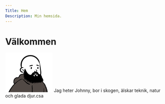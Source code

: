 ```yaml
---
Title: Hem
Description: Min hemsida.
---
```


Välkommen
==========================

<img src="assets/img/me.png">
Jag heter Johnny, bor i skogen, älskar teknik, natur och glada djur.csa